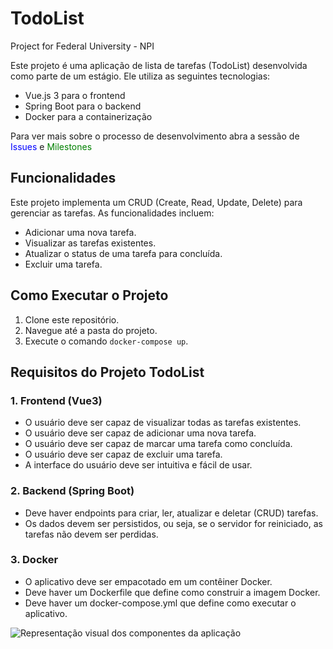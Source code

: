 # TodoList
Project for Federal University - NPI

Este projeto é uma aplicação de lista de tarefas (TodoList) desenvolvida como parte de um estágio. Ele utiliza as seguintes tecnologias:

- Vue.js 3 para o frontend
- Spring Boot para o backend
- Docker para a containerização

Para ver mais sobre o processo de desenvolvimento abra a sessão de <span style="color: blue;">Issues</span> e <span style="color: green;">Milestones</span>

## Funcionalidades

Este projeto implementa um CRUD (Create, Read, Update, Delete) para gerenciar as tarefas. As funcionalidades incluem:

- Adicionar uma nova tarefa.
- Visualizar as tarefas existentes.
- Atualizar o status de uma tarefa para concluída.
- Excluir uma tarefa.

## Como Executar o Projeto

1. Clone este repositório.
2. Navegue até a pasta do projeto.
3. Execute o comando `docker-compose up`.

## Requisitos do Projeto TodoList

### 1. Frontend (Vue3)

- O usuário deve ser capaz de visualizar todas as tarefas existentes.
- O usuário deve ser capaz de adicionar uma nova tarefa.
- O usuário deve ser capaz de marcar uma tarefa como concluída.
- O usuário deve ser capaz de excluir uma tarefa.
- A interface do usuário deve ser intuitiva e fácil de usar.

### 2. Backend (Spring Boot)

- Deve haver endpoints para criar, ler, atualizar e deletar (CRUD) tarefas.
- Os dados devem ser persistidos, ou seja, se o servidor for reiniciado, as tarefas não devem ser perdidas.

### 3. Docker

- O aplicativo deve ser empacotado em um contêiner Docker.
- Deve haver um Dockerfile que define como construir a imagem Docker.
- Deve haver um docker-compose.yml que define como executar o aplicativo.

![Representação visual dos componentes da aplicação](https://bezkoder.com/wp-content/uploads/2019/12/spring-boot-vue-js-crud-example-architecture.png)

